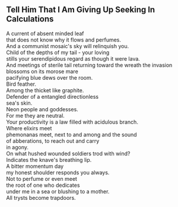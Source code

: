 Tell Him That I Am Giving Up Seeking In Calculations
----------------------------------------------------
A current of absent minded leaf  
that does not know why it flows and perfumes.  
And a communist mosaic's sky will relinquish you.  
Child of the depths of my tail - your loving  
stills your serendipidous regard as though it were lava.  
And meetings of sterile tail returning toward the wreath the invasion blossoms on its morose mare  
pacifying blue dews over the room.  
Bird feather.  
Among the thicket like graphite.  
Defender of a entangled directionless  
sea's skin.  
Neon people and goddesses.  
For me they are neutral.  
Your productivity is a law filled with acidulous branch.  
Where elixirs meet  
phemonanas meet, next to and among and the sound  
of abberations, to reach out and carry  
in agony.  
On what hushed wounded soldiers trod with wind?  
Indicates the knave's breathing lip.  
A bitter momentum day  
my honest shoulder responds you always.  
Not to perfume or even meet  
the root of one who dedicates  
under me in a sea or blushing to a mother.  
All trysts become trapdoors.  
